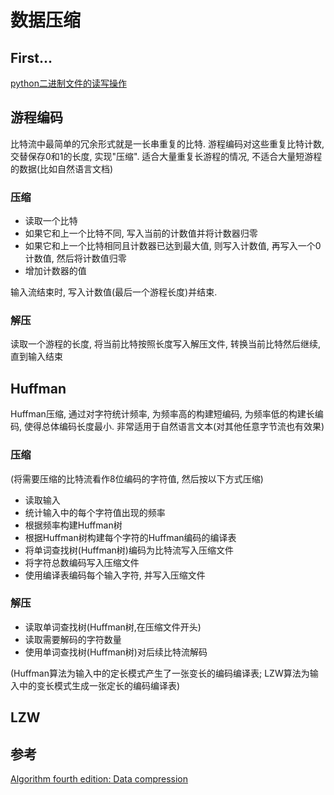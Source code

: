 # 数据压缩

## First...

[python二进制文件的读写操作](https://rosettacode.org/wiki/Bitwise_IO#Python)


## 游程编码
比特流中最简单的冗余形式就是一长串重复的比特. 游程编码对这些重复比特计数, 交替保存0和1的长度, 实现"压缩".
适合大量重复长游程的情况, 不适合大量短游程的数据(比如自然语言文档)

### 压缩
* 读取一个比特
* 如果它和上一个比特不同, 写入当前的计数值并将计数器归零
* 如果它和上一个比特相同且计数器已达到最大值, 则写入计数值, 再写入一个0计数值, 然后将计数值归零
* 增加计数器的值

输入流结束时, 写入计数值(最后一个游程长度)并结束.

### 解压
读取一个游程的长度, 将当前比特按照长度写入解压文件, 转换当前比特然后继续, 直到输入结束

## Huffman
Huffman压缩, 通过对字符统计频率, 为频率高的构建短编码, 为频率低的构建长编码, 使得总体编码长度最小.
非常适用于自然语言文本(对其他任意字节流也有效果)

### 压缩
(将需要压缩的比特流看作8位编码的字符值, 然后按以下方式压缩)
* 读取输入
* 统计输入中的每个字符值出现的频率
* 根据频率构建Huffman树
* 根据Huffman树构建每个字符的Huffman编码的编译表
* 将单词查找树(Huffman树)编码为比特流写入压缩文件
* 将字符总数编码写入压缩文件
* 使用编译表编码每个输入字符, 并写入压缩文件

### 解压
* 读取单词查找树(Huffman树,在压缩文件开头)
* 读取需要解码的字符数量
* 使用单词查找树(Huffman树)对后续比特流解码


(Huffman算法为输入中的定长模式产生了一张变长的编码编译表;
LZW算法为输入中的变长模式生成一张定长的编码编译表)

## LZW


## 参考
[Algorithm fourth edition: Data compression](https://algs4.cs.princeton.edu/55compression/)